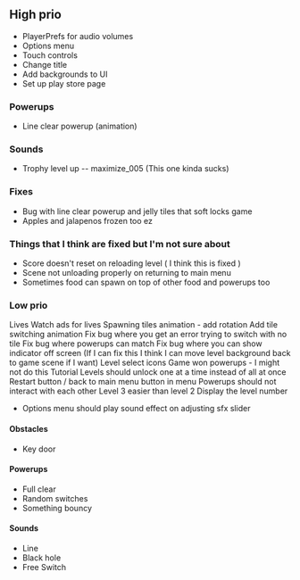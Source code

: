 ## High prio

- PlayerPrefs for audio volumes
- Options menu
- Touch controls
- Change title
- Add backgrounds to UI
- Set up play store page

### Powerups

- Line clear powerup (animation)

### Sounds

- Trophy level up -- maximize_005 (This one kinda sucks)

### Fixes

- Bug with line clear powerup and jelly tiles that soft locks game
- Apples and jalapenos frozen too ez

### Things that I think are fixed but I'm not sure about

- Score doesn't reset on reloading level ( I think this is fixed )
- Scene not unloading properly on returning to main menu
- Sometimes food can spawn on top of other food and powerups too

### Low prio

Lives
Watch ads for lives
Spawning tiles animation - add rotation
Add tile switching animation
Fix bug where you get an error trying to switch with no tile
Fix bug where powerups can match
Fix bug where you can show indicator off screen (If I can fix this I think I can move level background back to game scene if I want)
Level select icons
Game won powerups - I might not do this
Tutorial
Levels should unlock one at a time instead of all at once
Restart button / back to main menu button in menu
Powerups should not interact with each other
Level 3 easier than level 2
Display the level number

- Options menu should play sound effect on adjusting sfx slider

#### Obstacles

- Key door

#### Powerups

- Full clear
- Random switches
- Something bouncy

#### Sounds

- Line
- Black hole
- Free Switch
